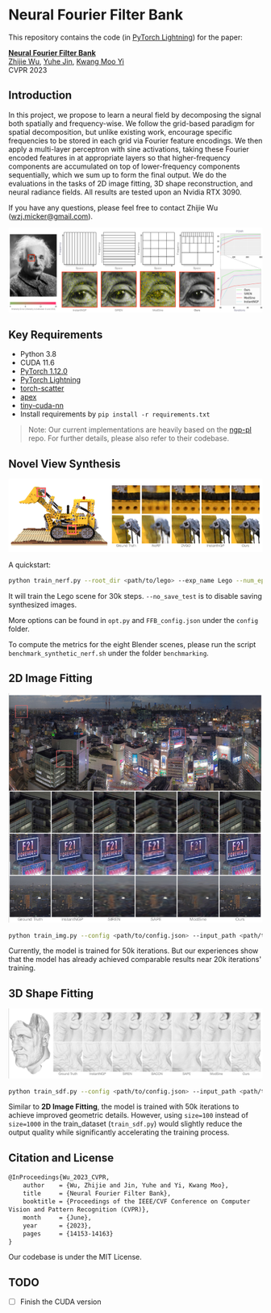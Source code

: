 # Neural Fourier Filter Bank


This repository contains the code (in [PyTorch Lightning](https://www.pytorchlightning.ai/index.html)) for the paper:

[__Neural Fourier Filter Bank__](https://arxiv.org/abs/2212.01735)
<br>
[Zhijie Wu](https://zhijiew94.github.io/), [Yuhe Jin](https://scholar.google.ca/citations?user=oAYi1YQAAAAJ&hl=en), [Kwang Moo Yi](https://www.cs.ubc.ca/~kmyi/)
<br>
CVPR 2023


## Introduction

In this project, we propose to learn a neural field by decomposing the signal both spatially and frequency-wise.
We follow the grid-based paradigm for spatial decomposition, but unlike existing work, encourage specific frequencies to be stored in each grid via Fourier feature encodings.
We then apply a multi-layer perceptron with sine activations, taking these Fourier encoded features in at appropriate layers so that higher-frequency components are accumulated on top of lower-frequency components sequentially, which we sum up to form the final output.
We do the evaluations in the tasks of 2D image fitting, 3D shape reconstruction, and neural radiance fields.
All results are tested upon an Nvidia RTX 3090. 

If you have any questions, please feel free to contact Zhijie Wu (wzj.micker@gmail.com).

![teaser](./docs/figures/teaser.png)



## Key Requirements
- Python 3.8
- CUDA 11.6
- [PyTorch 1.12.0](https://www.tensorflow.org/)
- [PyTorch Lightning](https://www.pytorchlightning.ai/index.html)
- [torch-scatter](https://github.com/rusty1s/pytorch_scatter#installation)
- [apex](https://github.com/NVIDIA/apex#linux)
- [tiny-cuda-nn](https://github.com/NVlabs/tiny-cuda-nn#pytorch-extension)
- Install requirements by `pip install -r requirements.txt`

> Note: Our current implementations are heavily based on the [ngp-pl](https://github.com/kwea123/ngp_pl) repo. 
> For further details, please also refer to their codebase.




## Novel View Synthesis
![nvs](./docs/figures/nvs.png)

A quickstart:
```bash
python train_nerf.py --root_dir <path/to/lego> --exp_name Lego --num_epochs 30 --lr 2e-2 --eval_lpips --no_save_test
```
It will train the Lego scene for 30k steps. `--no_save_test` is to disable saving synthesized images.

More options can be found in `opt.py` and `FFB_config.json` under the `config` folder.

To compute the metrics for the eight Blender scenes, please run the script `benchmark_synthetic_nerf.sh` under the folder `benchmarking`.


## 2D Image Fitting
![2d_fitting](./docs/figures/2d_fitting.png)

```bash
python train_img.py --config <path/to/config.json> --input_path <path/to/image>
```

Currently, the model is trained for 50k iterations. But our experiences show that the model has already achieved comparable results near 20k iterations' training.


## 3D Shape Fitting
![3d_fitting](./docs/figures/3d_fitting.png)

```bash
python train_sdf.py --config <path/to/config.json> --input_path <path/to/shape>
```

Similar to **2D Image Fitting**, the model is trained with 50k iterations to achieve improved geometric details. However, using `size=100` instead of `size=1000` in the train_dataset (`train_sdf.py`) would slightly reduce the output quality while significantly accelerating the training process.

## Citation and License

```
@InProceedings{Wu_2023_CVPR,
    author    = {Wu, Zhijie and Jin, Yuhe and Yi, Kwang Moo},
    title     = {Neural Fourier Filter Bank},
    booktitle = {Proceedings of the IEEE/CVF Conference on Computer Vision and Pattern Recognition (CVPR)},
    month     = {June},
    year      = {2023},
    pages     = {14153-14163}
}
```

Our codebase is under the MIT License.


## TODO

- [ ] Finish the CUDA version

